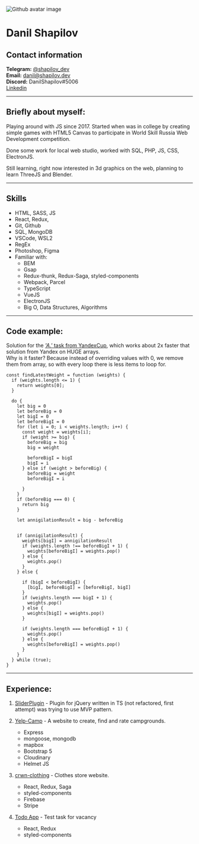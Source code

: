 ![Github avatar image](https://avatars.githubusercontent.com/u/39529221?size=200)

# Danil Shapilov

## Contact information

**Telegram:** [@shapilov_dev](https://t.me/shapilov_dev)  
**Email:** [danil@shapilov.dev](mailto:danil@shapilov.dev)  
**Discord:** DanilShapilov#5006  
[Linkedin](https://www.linkedin.com/in/danilshapilov/)

---

## Briefly about myself:

Playing around with JS since 2017. Started when was in college by creating simple games with HTML5 Canvas to participate in World Skill Russia Web Development competition.

Done some work for local web studio, worked with SQL, PHP, JS, CSS, ElectronJS.

Still learning, right now interested in 3d graphics on the web, planning to learn ThreeJS and Blender.

---

## Skills

- HTML, SASS, JS
- React, Redux,
- Git, Github
- SQL, MongoDB
- VSCode, WSL2
- RegEx
- Photoshop, Figma
- Familiar with:
  - BEM
  - Gsap
  - Redux-thunk, Redux-Saga, styled-components
  - Webpack, Parcel
  - TypeScript
  - VueJS
  - ElectronJS
  - Big O, Data Structures, Algorithms

---

## Code example:

Solution for the [_'A.'_ task from YandexCup](https://yandex.ru/cup/frontend/analysis/), which works about 2x faster that solution from Yandex on HUGE arrays.  
Why is it faster? Because instead of overriding values with 0, we remove them from array, so with every loop there is less items to loop for.

```
const findLatestWeight = function (weights) {
  if (weights.length <= 1) {
    return weights[0];
  }

  do {
    let big = 0
    let beforeBig = 0
    let bigI = 0
    let beforeBigI = 0
    for (let i = 0; i < weights.length; i++) {
      const weight = weights[i];
      if (weight >= big) {
        beforeBig = big
        big = weight

        beforeBigI = bigI
        bigI = i
      } else if (weight > beforeBig) {
        beforeBig = weight
        beforeBigI = i

      }
    }
    if (beforeBig === 0) {
      return big
    }

    let annigilationResult = big - beforeBig


    if (annigilationResult) {
      weights[bigI] = annigilationResult
      if (weights.length !== beforeBigI + 1) {
        weights[beforeBigI] = weights.pop()
      } else {
        weights.pop()
      }
    } else {

      if (bigI < beforeBigI) {
        [bigI, beforeBigI] = [beforeBigI, bigI]
      }
      if (weights.length === bigI + 1) {
        weights.pop()
      } else {
        weights[bigI] = weights.pop()
      }

      if (weights.length === beforeBigI + 1) {
        weights.pop()
      } else {
        weights[beforeBigI] = weights.pop()
      }
    }
  } while (true);
}
```

---

## Experience:

1. [SliderPlugin](https://github.com/DanilShapilov/sliderPlugin) - Plugin for jQuery written in TS (not refactored, first attempt) was trying to use MVP pattern.
1. [Yelp-Camp](https://github.com/DanilShapilov/YelpCamp) - A website to create, find and rate campgrounds.
   - Express
   - mongoose, mongodb
   - mapbox
   - Bootstrap 5
   - Cloudinary
   - Helmet JS
1. [crwn-clothing](https://github.com/DanilShapilov/crwn-clothing) - Clothes store website.

   - React, Redux, Saga
   - styled-components
   - Firebase
   - Stripe

1. [Todo App](https://github.com/DanilShapilov/todo-app) - Test task for vacancy
   - React, Redux
   - styled-components
